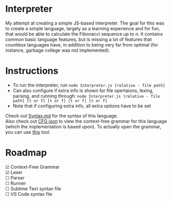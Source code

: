 # Interpreter
 My attempt at creating a simple JS-based interpreter. The goal for this was to create a simple language, largely as a learning experience and for fun, that would be able to calculate the Fibonacci sequence up to n. It contains common basic language features, but is missing a lot of features that countless languages have, in addition to being very far from optimal (for instance, garbage college was not implemented). 

# Instructions
- To run the interpreter, run `node Interpreter.js [relative - file path]`
- Can also configure if extra info is shown for file opertaions, lexing, parsing, and running through: `node Interpreter.js [relative - file path] [t or f] [t or f] [t or f] [t or f]`
- Note that if configuring extra info, all extra options have to be set

Check out [Syntax.md](Syntax.md) for the syntax of this language.\
Also check out [CFG.json](CFG.json) to view the context-free grammar for this language (which the implementation is based upon). To actually open the grammar, you can use [this](https://github.com/thereisatablehere/CFG_Planner) tool.

# Roadmap
&#9745; Context-Free Grammar\
&#9745; Lexer\
&#9744; Parser\
&#9744; Runner\
&#9744; Sublime Text syntax file\
&#9744; VS Code syntax file
